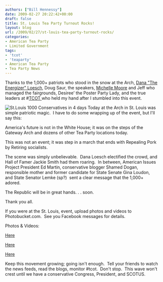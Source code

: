 ```yaml
---
authors: ["Bill Hennessy"]
date: 2009-02-27 20:22:42+00:00
draft: false
title: St. Louis Tea Party Turnout Rocks!
layout: blog
url: /2009/02/27/st-louis-tea-party-turnout-rocks/
categories:
- American Tea Party
- Limited Government
tags:
- 'tcot'
- 'teaparty'
- American Tea Party
- Tea Party News
---
```


Thanks to the 1,000+ patriots who stood in the snow at the Arch, [Dana "The Energizer" Loesch](https://thedanashow.wordpress.com/), Doug Saur, the speakers, [Michelle Moore](https://because-ihaveto.blogspot.com/) and Jeff who managed the fairgrounds, Desiree' the Poster Party Lady, and the true leaders at #[TCOT ](https://tcotreport.com/)who held my hand after I stumbled into this event.  

![St.Louis 1000 Conservatives in 4 days](https://hennessysview.com/wp-content/uploads/2009/02/n1517255758_30223702_1100492-2-300x199.jpg)
Today at the Arch in St. Louis was simple patriotic magic.  I have to do some wrapping up of the event, but I'll say this:

America's future is not in the White House; it was on the steps of the Gateway Arch and dozens of other Tea Party locations today.

This was not an event; it was step in a march that ends with Repealing Pork by Retiring socialists.

The scene was simply unbelievable.  Dana Loesch electified the crowd, and Hall of Famer Jackie Smith had them roaring.  In between, American Issues Project President Ed Martin, conservative blogger Shamed Dogan, responsible mother and former candidate for State Senate Gina Loudon, and State Senator Lemke (sp?)  sent a clear message that the 1,000+ adored. 

The Republic will be in great hands. . . soon.  

Thank you all.

If you were at the St. Louis, event, upload photos and videos to Photobucket.com.  See you Facebook messages for details.

Photos & Videos:

[Here](https://doctorbulldog.wordpress.com/2009/02/27/st-louis-tea-party-by-the-arch/)

[Here](https://www.facebook.com/photo_search.php?oid=67775481561&view=all)

[Here](https://www.flickr.com/groups/1004317@N24/pool/)

Keep this movement growing; going isn't enough.  Tell your friends to watch the news feeds, read the blogs, monitor #tcot.  Don't stop.  This wave won't crest until we have a conservative Congress, President, and SCOTUS.
